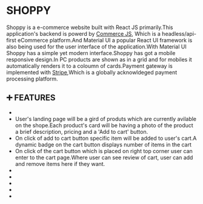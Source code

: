 # SHOPPY
Shoppy is a e-commerce website built with React JS primarily.This application's backend is powerd by [Commerce JS](https://commercejs.com/), Which is a headless/api-first eCommerce platform.And Material UI a popular React UI framework is also being used for the user interface of the application.With Material UI Shoppy has a simple yet modern interface.Shoppy has got a mobile responsive design.In PC products are shown as in a grid and for mobiles it automatically renders it to a coloumn of cards.Payment gateway is implemented with [Stripe](stripe.com),Which is a globally acknowldeged payment processing platform.

## :heavy_plus_sign: FEATURES
*  
* User's landing page will be a gird of produts which are currently avilable on the shope.Each product's card will be having a photo of the product a brief description, pricing and a 'Add to cart' button.
* On click of add to cart button specific item will be added to user's cart.A dynamic badge on the cart button displays number of items in the cart
* On click of the cart button which is placed on right top corner user can enter to the cart page.Where user can see review of cart, user can add and remove items here if they want.
* 
* 
* 
* 
* 
